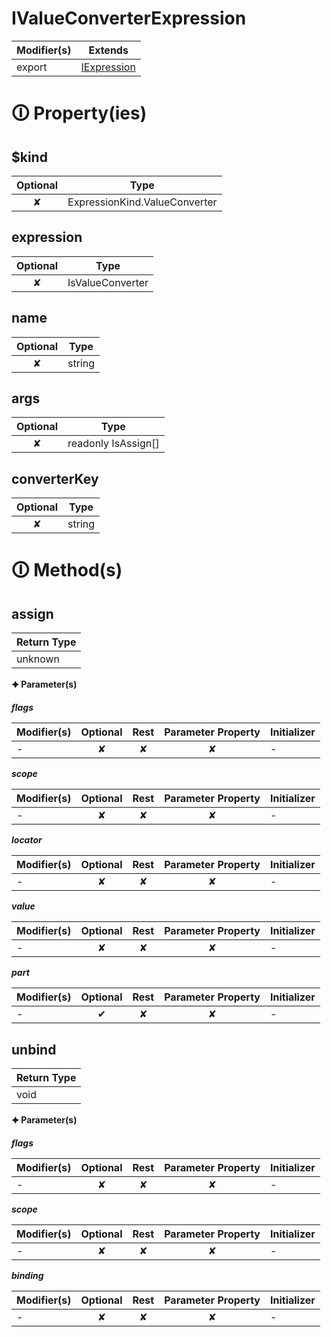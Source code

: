 # IValueConverterExpression

| Modifier(s)                            | Extends                                    |
|----------------------------------------|--------------------------------------------|
| export | [IExpression](https://hamedfathi.gitbook.io/aurelia-2-doc-api/runtime/interface/ast/iexpression) |

# &#128712; Property(ies)

## $kind

| Optional                           | Type                         |
|:----------------------------------:|------------------------------|
| ✘ | ExpressionKind.ValueConverter |

## expression

| Optional                           | Type                         |
|:----------------------------------:|------------------------------|
| ✘ | IsValueConverter |

## name

| Optional                           | Type                         |
|:----------------------------------:|------------------------------|
| ✘ | string |

## args

| Optional                           | Type                         |
|:----------------------------------:|------------------------------|
| ✘ | readonly IsAssign[] |

## converterKey

| Optional                           | Type                         |
|:----------------------------------:|------------------------------|
| ✘ | string |

# &#128712; Method(s)

## assign

| Return Type                       |
|-----------------------------------|
| unknown |

**&#128966; Parameter(s)**

_**flags**_

| Modifier(s)                              | Optional                           | Rest                          | Parameter Property                          | Initializer                       |
|------------------------------------------|:----------------------------------:|:-----------------------------:|:-------------------------------------------:|-----------------------------------|
| - | ✘  | ✘ | ✘ | - |

_**scope**_

| Modifier(s)                              | Optional                           | Rest                          | Parameter Property                          | Initializer                       |
|------------------------------------------|:----------------------------------:|:-----------------------------:|:-------------------------------------------:|-----------------------------------|
| - | ✘  | ✘ | ✘ | - |

_**locator**_

| Modifier(s)                              | Optional                           | Rest                          | Parameter Property                          | Initializer                       |
|------------------------------------------|:----------------------------------:|:-----------------------------:|:-------------------------------------------:|-----------------------------------|
| - | ✘  | ✘ | ✘ | - |

_**value**_

| Modifier(s)                              | Optional                           | Rest                          | Parameter Property                          | Initializer                       |
|------------------------------------------|:----------------------------------:|:-----------------------------:|:-------------------------------------------:|-----------------------------------|
| - | ✘  | ✘ | ✘ | - |

_**part**_

| Modifier(s)                              | Optional                           | Rest                          | Parameter Property                          | Initializer                       |
|------------------------------------------|:----------------------------------:|:-----------------------------:|:-------------------------------------------:|-----------------------------------|
| - | ✔  | ✘ | ✘ | - |

## unbind

| Return Type                       |
|-----------------------------------|
| void |

**&#128966; Parameter(s)**

_**flags**_

| Modifier(s)                              | Optional                           | Rest                          | Parameter Property                          | Initializer                       |
|------------------------------------------|:----------------------------------:|:-----------------------------:|:-------------------------------------------:|-----------------------------------|
| - | ✘  | ✘ | ✘ | - |

_**scope**_

| Modifier(s)                              | Optional                           | Rest                          | Parameter Property                          | Initializer                       |
|------------------------------------------|:----------------------------------:|:-----------------------------:|:-------------------------------------------:|-----------------------------------|
| - | ✘  | ✘ | ✘ | - |

_**binding**_

| Modifier(s)                              | Optional                           | Rest                          | Parameter Property                          | Initializer                       |
|------------------------------------------|:----------------------------------:|:-----------------------------:|:-------------------------------------------:|-----------------------------------|
| - | ✘  | ✘ | ✘ | - |